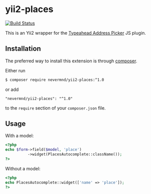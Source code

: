 # yii2-places
[![Build Status](https://travis-ci.org/nevermnd/yii2-places.svg?branch=master)](https://travis-ci.org/nevermnd/yii2-places)

This is an Yii2 wrapper for the [Typeahead Address Picker](https://github.com/sgruhier/typeahead-addresspicker) JS plugin.

## Installation
The preferred way to install this extension is through [composer](http://getcomposer.org/download/).

Either run

```bash
$ composer require nevermnd/yii2-places:^1.0
```

or add

```
"nevermnd/yii2-places": "^1.0"
```

to the `require` section of your `composer.json` file.

## Usage
With a model:
```php
<?php
echo $form->field($model, 'place')
          ->widget(PlacesAutocomplete::className());
?>
```
Without a model:

```php
<?php
echo PlacesAutocomplete::widget(['name' => 'place']);
?>
```
